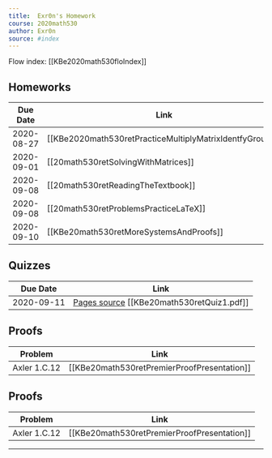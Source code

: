 ```yaml
---
title:  Exr0n's Homework
course: 2020math530
author: Exr0n
source: #index
---
```


Flow index: [[KBe2020math530floIndex]]

## Homeworks

| Due Date | Link |
|----------|------|
2020-08-27 | [[KBe2020math530retPracticeMultiplyMatrixIdentfyGroups]]
2020-09-01 | [[20math530retSolvingWithMatrices]]
2020-09-08 | [[20math530retReadingTheTextbook]]
2020-09-08 | [[20math530retProblemsPracticeLaTeX]]
2020-09-10 | [[KBe20math530retMoreSystemsAndProofs]]

## Quizzes
| Due Date | Link |
|----------|------|
2020-09-11 | [Pages source](KBe20math530retQuiz1.pages) [[KBe20math530retQuiz1.pdf]]

## Proofs
| Problem | Link |
|---------|------|
Axler 1.C.12 | [[KBe20math530retPremierProofPresentation]]


## Proofs
| Problem | Link |
|---------|------|
Axler 1.C.12 | [[KBe20math530retPremierProofPresentation]]


---
